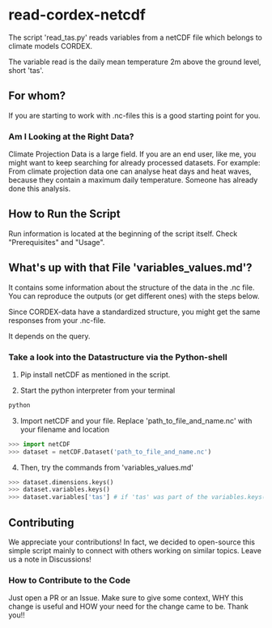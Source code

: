 # read-cordex-netcdf
The script 'read_tas.py' reads variables from a netCDF file which belongs to climate models CORDEX.

The variable read is the daily mean temperature 2m above the ground level, short 'tas'.

## For whom?
If you are starting to work with .nc-files this is a good starting point for you.

### Am I Looking at the Right Data?
Climate Projection Data is a large field. If you are an end user, like me, you might want to keep searching for already processed datasets. For example: From climate projection data one can analyse heat days and heat waves, because they contain a maximum daily temperature. Someone has already done this analysis.


## How to Run the Script
Run information is located at the beginning of the script itself. Check "Prerequisites" and "Usage". 

## What's up with that File 'variables_values.md'?
It contains some information about the structure of the data in the .nc file. 
You can reproduce the outputs (or get different ones) with the steps below.

Since CORDEX-data have a standardized structure, you might get the same responses from your .nc-file.

It depends on the query.

### Take a look into the Datastructure via the Python-shell
1. Pip install netCDF as mentioned in the script.

2. Start the python interpreter from your terminal
```sh
python
```

3. Import netCDF and your file. Replace 'path_to_file_and_name.nc' with your filename and location
```python
>>> import netCDF
>>> dataset = netCDF.Dataset('path_to_file_and_name.nc')
```

4. Then, try the commands from 'variables_values.md'
```python
>>> dataset.dimensions.keys()
>>> dataset.variables.keys()
>>> dataset.variables['tas'] # if 'tas' was part of the variables.keys() above
```

## Contributing
We appreciate your contributions! In fact, we decided to open-source this simple script mainly to connect with others working on similar topics. Leave us a note in Discussions!

### How to Contribute to the Code
Just open a PR or an Issue.
Make sure to give some context, WHY this change is useful and HOW your need for the change came to be.
Thank you!!
